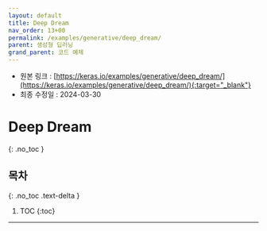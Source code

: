 ```yaml
---
layout: default
title: Deep Dream
nav_order: 13+00
permalink: /examples/generative/deep_dream/
parent: 생성형 딥러닝
grand_parent: 코드 예제
---
```


* 원본 링크 : [https://keras.io/examples/generative/deep_dream/](https://keras.io/examples/generative/deep_dream/){:target="_blank"}
* 최종 수정일 : 2024-03-30

# Deep Dream
{: .no_toc }

## 목차
{: .no_toc .text-delta }

1. TOC
{:toc}

---
